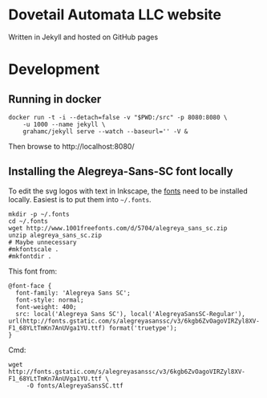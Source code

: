 # Dovetail Automata LLC website

Written in Jekyll and hosted on GitHub pages


# Development

## Running in docker

    docker run -t -i --detach=false -v "$PWD:/src" -p 8080:8080 \
	    -u 1000 --name jekyll \
		grahamc/jekyll serve --watch --baseurl='' -V &

Then browse to http://localhost:8080/


## Installing the Alegreya-Sans-SC font locally

To edit the svg logos with text in Inkscape, the [fonts] need to be
installed locally.  Easiest is to put them into `~/.fonts`.

[fonts]: http://www.1001freefonts.com/d/5704/alegreya_sans_sc.zip


```
mkdir -p ~/.fonts
cd ~/.fonts
wget http://www.1001freefonts.com/d/5704/alegreya_sans_sc.zip
unzip alegreya_sans_sc.zip
# Maybe unnecessary
#mkfontscale .
#mkfontdir .
```


This font from:

```
@font-face {
  font-family: 'Alegreya Sans SC';
  font-style: normal;
  font-weight: 400;
  src: local('Alegreya Sans SC'), local('AlegreyaSansSC-Regular'), url(http://fonts.gstatic.com/s/alegreyasanssc/v3/6kgb6ZvOagoVIRZyl8XV-F1_68YLtTmKn7AnUVga1YU.ttf) format('truetype');
}
```

Cmd:
```
wget http://fonts.gstatic.com/s/alegreyasanssc/v3/6kgb6ZvOagoVIRZyl8XV-F1_68YLtTmKn7AnUVga1YU.ttf \
     -O fonts/AlegreyaSansSC.ttf
```
